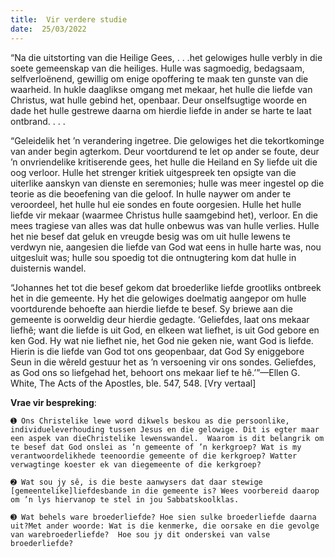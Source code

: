 ```yaml
---
title:  Vir verdere studie
date:  25/03/2022
---
```


“Na die uitstorting van die Heilige Gees, . . .het gelowiges hulle verbly in die soete gemeenskap van die heiliges. Hulle was sagmoedig, bedagsaam, selfverloënend, gewillig om enige opoffering te maak ten gunste van die waarheid. In hukle daaglikse omgang met mekaar, het hulle die liefde van Christus, wat hulle gebind het, openbaar.  Deur onselfsugtige woorde en dade het hulle gestrewe  daarna om hierdie liefde in ander se harte te laat ontbrand. . . .

“Geleidelik het ’n verandering ingetree. Die gelowiges het die tekortkominge van ander begin agterkom. Deur voortdurend te let op ander se foute, deur ’n onvriendelike kritiserende gees, het hulle die Heiland en Sy liefde uit die oog verloor. Hulle het strenger kritiek uitgespreek ten opsigte van die uiterlike aanskyn van dienste en seremonies; hulle was meer ingestel op die teorie as die beoefening van die geloof.  In hulle naywer om ander te veroordeel, het hulle hul eie sondes en foute oorgesien. Hulle het hulle liefde vir mekaar (waarmee Christus hulle saamgebind het), verloor. En die mees tragiese van alles was dat hulle onbewus was van hulle verlies. Hulle het nie besef dat geluk en vreugde besig was om uit hulle lewens te verdwyn nie, aangesien die liefde van God wat eens in hulle harte was, nou uitgesluit was; hulle sou spoedig tot die ontnugtering kom dat hulle in duisternis wandel.

“Johannes het tot die besef gekom dat broederlike liefde grootliks ontbreek het in die gemeente. Hy het die gelowiges doelmatig aangepor om hulle voortdurende behoefte aan hierdie liefde te besef.  Sy briewe aan die gemeente is oorweldig deur hierdie gedagte. ‘Geliefdes, laat ons mekaar liefhê; want die liefde is uit God, en elkeen wat liefhet, is uit God gebore en ken God. Hy wat nie liefhet nie, het God nie geken nie, want God is liefde.  Hierin is die liefde van God tot ons geopenbaar, dat God Sy eniggebore Seun in die wêreld gestuur het as ’n versoening vir ons sondes. Geliefdes, as God ons so liefgehad het, behoort ons mekaar lief te hê.’”—Ellen G. White, The Acts of the Apostles, ble. 547, 548. [Vry vertaal]

**Vrae vir bespreking**:

`➊ Ons Christelike lewe word dikwels beskou as die persoonlike, individueleverhouding tussen Jesus en die gelowige. Dit is egter maar een aspek van dieChristelike lewenswandel.  Waarom is dit belangrik om te besef dat God onslei as ’n gemeente of ’n kerkgroep? Wat is my verantwoordelikhede teenoordie gemeente of die kerkgroep? Watter verwagtinge koester ek van diegemeente of die kerkgroep?`

`➋ Wat sou jy sê, is die beste aanwysers dat daar stewige [gemeentelike]liefdesbande in die gemeente is? Wees voorbereid daarop om ’n lys hiervanop te stel in jou Sabbatskoolklas.`

`➌ Wat behels ware broederliefde? Hoe sien sulke broederliefde daarna uit?Met ander woorde: Wat is die kenmerke, die oorsake en die gevolge van warebroederliefde?  Hoe sou jy dit onderskei van valse broederliefde?`